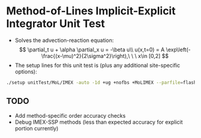 # Method-of-Lines Implicit-Explicit Integrator Unit Test

- Solves the advection-reaction equation:
$$
\partial_t u + \alpha \partial_x u = -\beta u\\
u(x,t=0) = A \exp\left(-\frac{(x-\mu)^2}{2\sigma^2}\right),\ \ \ x\in [0,2]
$$
- The setup lines for this unit test is (plus any additional site-specific options):
```bash
./setup unitTest/MoL/IMEX -auto -1d +ug +nofbs +MoLIMEX --parfile=flash.par.fbe
```

## TODO

- Add method-specific order accuracy checks
- Debug IMEX-SSP methods (less than expected accuracy for explicit portion currently)
